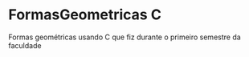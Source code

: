# FormasGeometricas C
 Formas geométricas usando C que fiz durante o primeiro semestre da faculdade
